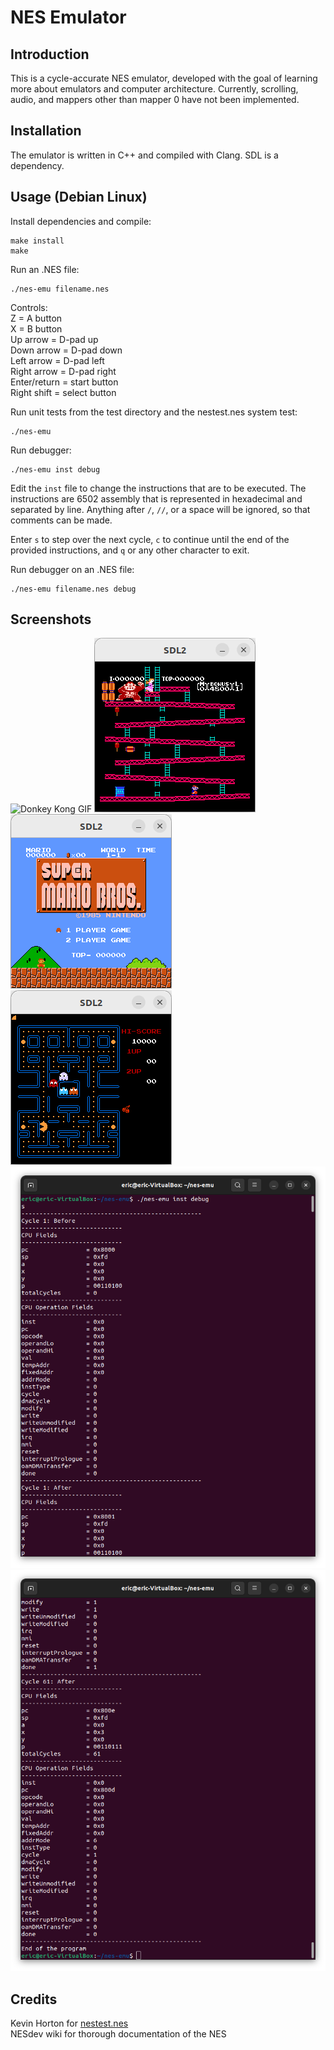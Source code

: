 # NES Emulator

## Introduction

This is a cycle-accurate NES emulator, developed with the goal of learning more about emulators and computer architecture. Currently, scrolling, audio, and mappers other than mapper 0 have not been implemented.

## Installation

The emulator is written in C++ and compiled with Clang. SDL is a dependency.

## Usage (Debian Linux)

Install dependencies and compile:

```
make install
make
```

Run an .NES file:

```
./nes-emu filename.nes
```

Controls:  
Z = A button  
X = B button  
Up arrow = D-pad up  
Down arrow = D-pad down  
Left arrow = D-pad left  
Right arrow = D-pad right  
Enter/return = start button  
Right shift = select button

Run unit tests from the test directory and the nestest.nes system test:

```
./nes-emu
```

Run debugger:

```
./nes-emu inst debug
```

Edit the `inst` file to change the instructions that are to be executed. The instructions are 6502 assembly that is represented in hexadecimal and separated by line. Anything after `/`, `//`, or a space will be ignored, so that comments can be made.

Enter `s` to step over the next cycle, `c` to continue until the end of the provided instructions, and `q` or any other character to exit.

Run debugger on an .NES file:

```
./nes-emu filename.nes debug
```

## Screenshots

![Donkey Kong GIF](/images/donkey-kong.gif)
![Donkey Kong Screenshot](/images/donkey-kong.png)
![Super Mario Bros. Screenshot](/images/super-mario-bros.png)
![Pac-Man Screenshot](/images/pac-man.png)
![Debug Screenshot 1](/images/debug1.png)
![Debug Screenshot 2](/images/debug2.png)

## Credits

Kevin Horton for [nestest.nes](https://github.com/christopherpow/nes-test-roms/blob/master/other/nestest.nes)  
NESdev wiki for thorough documentation of the NES
